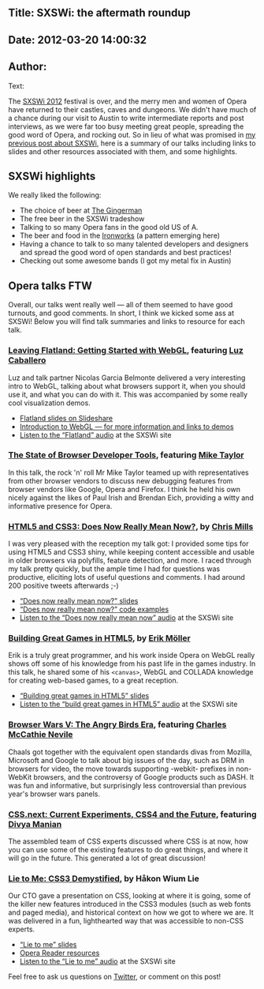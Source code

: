 Title: SXSWi: the aftermath roundup
----
Date: 2012-03-20 14:00:32
----
Author: 
----
Text:

<p>The <a href="http://sxsw.com/interactive">SXSWi 2012</a> festival is over, and the merry men and women of Opera have returned to their castles, caves and dungeons. We didn&#39;t have much of a chance during our visit to Austin to write intermediate reports and post interviews, as we were far too busy meeting great people, spreading the good word of Opera, and rocking out. So in lieu of what was promised in <a href="http://my.opera.com/ODIN/blog/2012/03/06/singing-an-opera-at-sxswi-2012">my previous post about SXSWi</a>, here is a summary of our talks including links to slides and other resources associated with them, and some highlights.</p>

<h2>SXSWi highlights</h2>

<p>We really liked the following:</p>

<ul>
  <li>The choice of beer at <a href="http://aus.gingermanpub.com/">The Gingerman</a></li>
  <li>The free beer in the SXSWi tradeshow</li>
  <li>Talking to so many Opera fans in the good old US of A.</li>
  <li>The beer and food in the <a href="http://www.ironworksbbq.com/">Ironworks</a> (a pattern emerging here)</li>
  <li>Having a chance to talk to so many talented developers and designers and spread the good word of open standards and best practices!</li>
  <li>Checking out some awesome bands (I got my metal fix in Austin)</li>
</ul>

<h2>Opera talks FTW</h2>

<p>Overall, our talks went really well — all of them seemed to have good turnouts, and good comments. In short, I think we kicked some ass at SXSWi! Below you will find talk summaries and links to resource for each talk.</p>

<h3><a href="http://lanyrd.com/2012/sxsw-interactive/sppfg/">Leaving Flatland: Getting Started with WebGL</a>, featuring <a href="https://twitter.com/#!/gerbille">Luz Caballero</a></h3>

<p>Luz and talk partner Nicolas Garcia Belmonte delivered a very interesting intro to WebGL, talking about what browsers support it, when you should use it, and what you can do with it. This was accompanied by some really cool visualization demos.</p>

<ul>
  <li><a href="http://www.slideshare.net/philogb/leaving-flatland-getting-started-with-webgl-sxsw-2012">Flatland slides on Slideshare</a></li>
  <li><a href="http://dev.opera.com/articles/view/an-introduction-to-webgl/">Introduction to WebGL — for more information and links to demos</a></li>
  <li><a href="http://schedule.sxsw.com/2012/events/event_IAP10895">Listen to the <q>Flatland</q> audio</a> at the SXSWi site</li>
</ul>

<h3><a href="http://lanyrd.com/2012/sxsw-interactive/spmzy/">The State of Browser Developer Tools</a>, featuring <a href="https://twitter.com/#!/miketaylr">Mike Taylor</a></h3>

<p>In this talk, the rock &#39;n&#39; roll Mr Mike Taylor teamed up with representatives from other browser vendors to discuss new debugging features from browser vendors like Google, Opera and Firefox. I think he held his own nicely against the likes of Paul Irish and Brendan Eich, providing a witty and informative presence for Opera.</p>

<h3><a href="http://lanyrd.com/2012/sxsw-interactive/spmtp/">HTML5 and CSS3: Does Now Really Mean Now?</a>, by <a href="https://twitter.com/#!/chrisdavidmills">Chris Mills</a></h3>

<p>I was very pleased with the reception my talk got: I provided some tips for using HTML5 and CSS3 shiny, while keeping content accessible and usable in older browsers via polyfills, feature detection, and more. I raced through my talk pretty quickly, but the ample time I had for questions was productive, eliciting lots of useful questions and comments. I had around 200 positive tweets afterwards ;-)</p>

<ul>
  <li><a href="http://www.slideshare.net/chrisdavidmills/html5-and-css3-does-now-really-mean-now"><q>Does now really mean now?</q> slides</a></li>
  <li><a href="http://people.opera.com/cmills/css3book/css3-html5-dnrmn.zip"><q>Does now really mean now?</q> code examples</a></li>
  <li><a href="http://schedule.sxsw.com/2012/events/event_IAP10996">Listen to the <q>Does now really mean now</q> audio</a> at the SXSWi site</li>
</ul>

<h3><a href="http://lanyrd.com/2012/sxsw-interactive/spmwk/">Building Great Games in HTML5</a>, by <a href="https://twitter.com/#!/erikjmoller">Erik Möller</a></h3>

<p>Erik is a truly great programmer, and his work inside Opera on WebGL really shows off some of his knowledge from his past life in the games industry. In this talk, he shared some of his <code>&lt;canvas&gt;</code>, WebGL and COLLADA knowledge for creating web-based games, to a great reception.</p>

<ul>
  <li><a href="http://people.opera.com/emoller/2012-03-10-SXSW/slides/"><q>Building great games in HTML5</q> slides</a></li>
  <li><a href="http://schedule.sxsw.com/2012/events/event_IAP10863">Listen to the <q>build great games in HTML5</q> audio</a> at the SXSWi site</li>
</ul>

<h3><a href="http://lanyrd.com/2012/sxsw-interactive/sqbdh/">Browser Wars V: The Angry Birds Era</a>, featuring <a href="https://twitter.com/#!/chaals">Charles McCathie Nevile</a></h3>

<p>Chaals got together with the equivalent open standards divas from Mozilla, Microsoft and Google to talk about big issues of the day, such as DRM in browsers for video, the move towards supporting -webkit- prefixes in non-WebKit browsers, and the controversy of Google products such as DASH. It was fun and informative, but surprisingly less controversial than previous year&#39;s browser wars panels.</p>

<h3><a href="http://lanyrd.com/2012/sxsw-interactive/spkxp/">CSS.next: Current Experiments, CSS4 and the Future</a>, featuring <a href="https://twitter.com/#!/divya">Divya Manian</a></h3>

<p>The assembled team of CSS experts discussed where CSS is at now, how you can use some of the existing features to do great things, and where it will go in the future. This generated a lot of great discussion!</p>

<h3><a href="http://lanyrd.com/2012/sxsw-interactive/sphcd/">Lie to Me: CSS3 Demystified</a>, by Håkon Wium Lie</h3>

<p>Our CTO gave a presentation on CSS, looking at where it is going, some of the killer new features introduced in the CSS3 modules (such as web fonts and paged media), and historical context on how we got to where we are. It was delivered in a fun, lighthearted way that was accessible to non-CSS experts.</p>

<ul>
  <li><a href="http://people.opera.com/howcome/2012/talks/03-13-sxsw-shower.html"><q>Lie to me</q> slides</a></li>
  <li><a href="http://people.opera.com/howcome/2011/reader/">Opera Reader resources</a></li>
  <li><a href="http://schedule.sxsw.com/2012/events/event_IAP11125">Listen to the <q>Lie to me</q> audio</a> at the SXSWi site</li>
</ul>


<p>Feel free to ask us questions on <a href="https://twitter.com/#!/odevrel">Twitter</a>, or comment on this post!</p>

